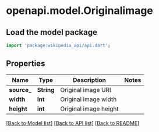 # openapi.model.Originalimage

## Load the model package
```dart
import 'package:wikipedia_api/api.dart';
```

## Properties
Name | Type | Description | Notes
------------ | ------------- | ------------- | -------------
**source_** | **String** | Original image URI | 
**width** | **int** | Original image width | 
**height** | **int** | Original image height | 

[[Back to Model list]](../README.md#documentation-for-models) [[Back to API list]](../README.md#documentation-for-api-endpoints) [[Back to README]](../README.md)


